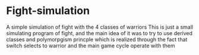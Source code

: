 # Fight-simulation
A simple simulation of fight with the 4 classes of warriors
This is just a small simulating program of fight, 
and the main idea of it was to try to use derived classes and polymorpgism princple which 
is realized through the fact that switch selects to warrior and the main game cycle operate with them
